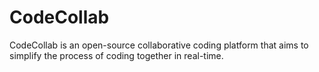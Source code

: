 # CodeCollab
CodeCollab is an open-source collaborative coding platform that aims to simplify the process of coding together in real-time.
